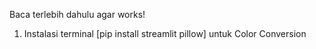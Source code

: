 Baca terlebih dahulu agar works!

1. Instalasi terminal [pip install streamlit pillow] untuk Color Conversion
